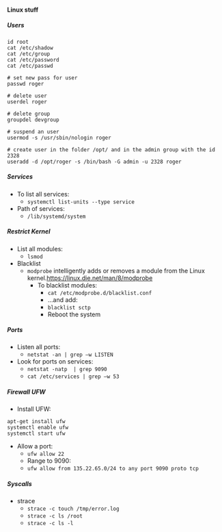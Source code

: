 #### Linux stuff

##### Users
```
id root
cat /etc/shadow
cat /etc/group
cat /etc/password
cat /etc/passwd

# set new pass for user
passwd roger

# delete user
userdel roger

# delete group
groupdel devgroup

# suspend an user
usermod -s /usr/sbin/nologin roger

# create user in the folder /opt/ and in the admin group with the id 2328
useradd -d /opt/roger -s /bin/bash -G admin -u 2328 roger
```

##### Services

- To list all services:
  - `systemctl list-units --type service`
- Path of services:
  - `/lib/systemd/system`

##### Restrict Kernel

- List all modules:
  - `lsmod`
- Blacklist
  - `modprobe` intelligently adds or removes a module from the Linux kernel.<https://linux.die.net/man/8/modprobe>
    - To blacklist modules:
      - `cat /etc/modprobe.d/blacklist.conf`
      - ...and add: 
      - `blacklist sctp`
      - Reboot the system

##### Ports

- Listen all ports:
  - `netstat -an | grep –w LISTEN`
- Look for ports on services:
  - `netstat -natp  | grep 9090`
  - `cat /etc/services | grep –w 53` 

##### Firewall UFW

- Install UFW:

```
apt-get install ufw
systemctl enable ufw
systemctl start ufw
```

- Allow a port:
  - `ufw allow 22`
  - Range to 9090:
  - `ufw allow from 135.22.65.0/24 to any port 9090 proto tcp`


##### Syscalls

- strace
  - `strace -c touch /tmp/error.log`
  - `strace -c ls /root`
  - `strace -c ls -l`
